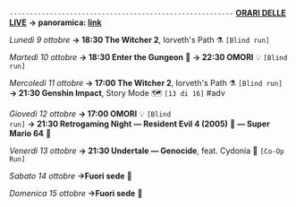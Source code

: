 <code>--------------------------------------------------------</code>
<b><u>ORARI DELLE LIVE</u></b>
<b>→ panoramica: <a href="https://trello.com/b/iKwdSGf3/sabaku">link</a></b>

<i>Lunedì 9 ottobre</i>
<b>→ 18:30 The Witcher 2</b>, Iorveth's Path ⚗️ <code>[Blind run]</code>

<i>Martedì 10 ottobre</i>
<b>→ 18:30 Enter the Gungeon</b> 🔫
<b>→ 22:30 OMORI</b> 💡 <code>[Blind run]</code>

<i>Mercoledì 11 ottobre</i>
<b>→ 17:00 The Witcher 2</b>, Iorveth's Path ⚗️ <code>[Blind run]</code>
<b>→ 21:30 Genshin Impact</b>, Story Mode 🗺 <code>[13 di 16]</code> #adv

<i>Giovedì 12 ottobre</i>
<b>→ 17:00 OMORI</b> 💡 <code>[Blind run]</code>
<b>→ 21:30 Retrogaming Night</b>
<b>― Resident Evil 4 (2005)</b> 🧿
<b>― Super Mario 64</b> 🍄

<i>Venerdì 13 ottobre</i>
<b>→ 21:30 Undertale ― Genocide</b>, feat. Cydonia 🌻 <code>[Co-Op Run]</code>

<i>Sabato 14 ottobre</i>
<b>→Fuori sede</b> 📴

<i>Domenica 15 ottobre</i>
<b>→Fuori sede</b> 📴
